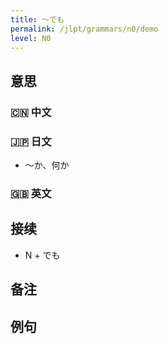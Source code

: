 ```yaml
---
title: 〜でも
permalink: /jlpt/grammars/n0/demo
level: N0
---
```


## 意思

### 🇨🇳 中文


### 🇯🇵 日文

- ～か、何か

### 🇬🇧 英文


## 接续

- N + でも

## 备注


## 例句

